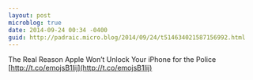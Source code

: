 ```yaml
---
layout: post
microblog: true
date: 2014-09-24 00:34 -0400
guid: http://padraic.micro.blog/2014/09/24/t514634021587156992.html
---
```

The Real Reason Apple Won’t Unlock Your iPhone for the Police [http://t.co/emojsB1Iij](http://t.co/emojsB1Iij)
